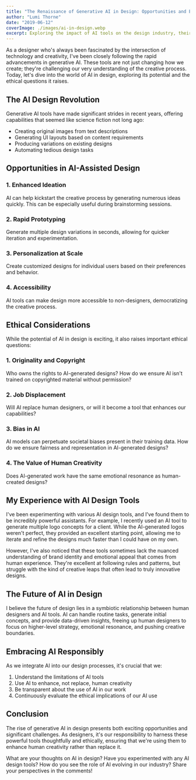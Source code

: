 ```yaml
---
title: "The Renaissance of Generative AI in Design: Opportunities and Ethical Considerations"
author: "Lumi Thorne"
date: "2019-06-12"
coverImage: ./images/ai-in-design.webp
excerpt: Exploring the impact of AI tools on the design industry, their potential applications, and the ethical questions they raise.
---
```


As a designer who's always been fascinated by the intersection of technology and creativity, I've been closely following the rapid advancements in generative AI. These tools are not just changing how we create; they're challenging our very understanding of the creative process. Today, let's dive into the world of AI in design, exploring its potential and the ethical questions it raises.

## The AI Design Revolution

Generative AI tools have made significant strides in recent years, offering capabilities that seemed like science fiction not long ago:

- Creating original images from text descriptions
- Generating UI layouts based on content requirements
- Producing variations on existing designs
- Automating tedious design tasks

## Opportunities in AI-Assisted Design

### 1. Enhanced Ideation

AI can help kickstart the creative process by generating numerous ideas quickly. This can be especially useful during brainstorming sessions.

### 2. Rapid Prototyping

Generate multiple design variations in seconds, allowing for quicker iteration and experimentation.

### 3. Personalization at Scale

Create customized designs for individual users based on their preferences and behavior.

### 4. Accessibility

AI tools can make design more accessible to non-designers, democratizing the creative process.

## Ethical Considerations

While the potential of AI in design is exciting, it also raises important ethical questions:

### 1. Originality and Copyright

Who owns the rights to AI-generated designs? How do we ensure AI isn't trained on copyrighted material without permission?

### 2. Job Displacement

Will AI replace human designers, or will it become a tool that enhances our capabilities?

### 3. Bias in AI

AI models can perpetuate societal biases present in their training data. How do we ensure fairness and representation in AI-generated designs?

### 4. The Value of Human Creativity

Does AI-generated work have the same emotional resonance as human-created designs?

## My Experience with AI Design Tools

I've been experimenting with various AI design tools, and I've found them to be incredibly powerful assistants. For example, I recently used an AI tool to generate multiple logo concepts for a client. While the AI-generated logos weren't perfect, they provided an excellent starting point, allowing me to iterate and refine the designs much faster than I could have on my own.

However, I've also noticed that these tools sometimes lack the nuanced understanding of brand identity and emotional appeal that comes from human experience. They're excellent at following rules and patterns, but struggle with the kind of creative leaps that often lead to truly innovative designs.

## The Future of AI in Design

I believe the future of design lies in a symbiotic relationship between human designers and AI tools. AI can handle routine tasks, generate initial concepts, and provide data-driven insights, freeing up human designers to focus on higher-level strategy, emotional resonance, and pushing creative boundaries.

## Embracing AI Responsibly

As we integrate AI into our design processes, it's crucial that we:

1. Understand the limitations of AI tools
2. Use AI to enhance, not replace, human creativity
3. Be transparent about the use of AI in our work
4. Continuously evaluate the ethical implications of our AI use

## Conclusion

The rise of generative AI in design presents both exciting opportunities and significant challenges. As designers, it's our responsibility to harness these powerful tools thoughtfully and ethically, ensuring that we're using them to enhance human creativity rather than replace it.

What are your thoughts on AI in design? Have you experimented with any AI design tools? How do you see the role of AI evolving in our industry? Share your perspectives in the comments!
